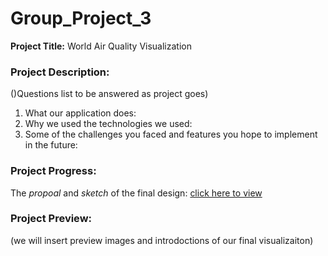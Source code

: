 # Group_Project_3

**Project Title:** World Air Quality Visualization

### Project Description:

()Questions list to be answered as project goes)

1. What our application does:
2. Why we used the technologies we used:
3. Some of the challenges you faced and features you hope to implement in the future:

### Project Progress:

The *propoal* and *sketch* of the final design: [click here to view](https://docs.google.com/document/d/1Uli1vOUb7PEUKXBcVxqaCytV_qjJDPO5XU5dzwbJ1nw/edit)

### Project Preview:

(we will insert preview images and introdoctions of our final visualizaiton)
